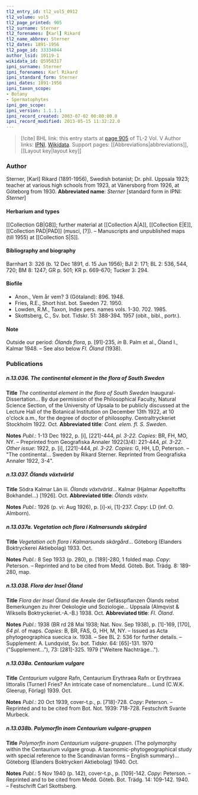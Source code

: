 ```yaml
---
tl2_entry_id: tl2_vol5_0912
tl2_volume: vol5
tl2_page_printed: 905
tl2_surname: Sterner
tl2_forenames: [Karl] Rikard
tl2_name_abbrev: Sterner
tl2_dates: 1891-1956
tl2_page_id: 33334044
author_lsid: 10119-1
wikidata_id: Q5958317
ipni_surname: Sterner
ipni_forenames: Karl Rikard
ipni_standard_form: Sterner
ipni_dates: 1891-1956
ipni_taxon_scope: 
- Botany
- Spermatophytes
ipni_geo_scope: 
ipni_version: 1.1.1.1
ipni_record_created: 2003-07-02 00:00:00.0
ipni_record_modified: 2013-05-15 11:32:22.0
---
```


> [!cite] BHL link: this entry starts at [page 905](https://www.biodiversitylibrary.org/page/33334044) of TL-2 Vol. V
> Author links: [IPNI](https://www.ipni.org/a/10119-1), [Wikidata](https://www.wikidata.org/wiki/Q5958317). Support pages: [[Abbreviations|abbreviations]], [[Layout key|layout key]]

### Author

Sterner, \[Karl\] Rikard (1891-1956), Swedish botanist; Dr. phil. Uppsala 1923; teacher at various high schools from 1923, at Vänersborg from 1926, at Göteborg from 1930. 
**Abbreviated name**: *Sterner* \[standard form in IPNI: *Sterner*\]

#### Herbarium and types

[[Collection GB|GB]]; further material at [[Collection A|A]], [[Collection E|E]], [[Collection PAD|PAD]] (musci, \[?\]). – Manuscripts and unpublished maps (till 1955) at [[Collection S|S]].

#### Bibliography and biography

Barnhart 3: 326 (b. 12 Dec 1891, d. 15 Jun 1956); BJI 2: 171; BL 2: 536, 544, 720; BM 8: 1247; GR p. 501; KR p. 669-670; Tucker 3: 294.

#### Biofile

- Anon., Vem år vem? 3 (Götaland): 896. 1948.
- Fries, R.E., Short hist. bot. Sweden 72. 1950.
- Lowden, R.M., Taxon, Index pers. names vols. 1-30. 702. 1985.
- Skottsberg, C., Sv. bot. Tidskr. 51: 388-394. 1957 (obit., bibl., portr.).

#### Note

Outside our period: *Ölands flora*, p. \[91\]-235, *in* B. Palm et al., Öland I., Kalmar 1948. – See also below *Fl. Öland* (1938).

### Publications

##### n.13.036. The continental element in the flora of South Sweden

**Title**
*The continental element in the flora of South Sweden* Inaugural-Dissertation... By due permission of the Philosophical Faculty, Natural Science Section, of the University of Upsala to be publicly discussed at the Lecture Hall of the Botanical Institution on December 13th 1922, at 10 o'clock a.m., for the degree of doctor of philosophy. Centraltryckeriet Stockholm 1922. Oct.
**Abbreviated title**: *Cont. elem. fl. S. Sweden*.

**Notes**
*Publ*.: 1-13 Dec 1922, p. \[i\], \[221\]-444, *pl. 3-22. Copies*: BR, FH, MO, NY. – Preprinted from Geografiska Annaler 1922(3/4): 221-444, *pl. 3-22.*
*Other issue*: 1922, p. \[i\], \[221\]-444, *pl. 3-22. Copies*: G, HH, LD, Peterson. – "The continental... Sweden by Rikard Sterner. Reprinted from Geografiska Annaler 1922, 3-4".

##### n.13.037. Ölands växtvärld

**Title**
Södra Kalmar Län iii. *Ölands växtvärld*... Kalmar (Hjalmar Appeltoffts Bokhandel...) \[1926\]. Oct.
**Abbreviated title**: *Ölands växtv.*

**Notes**
*Publ*.: 1926 (p. vi: Aug 1926), p. \[i\]-xi, \[1\]-237. *Copy*: LD (inf. O. Almborn).

##### n.13.037a. Vegetation och flora i Kalmarsunds skärgård

**Title**
*Vegetation och flora i Kalmarsunds skärgård*... Göteborg (Elanders Boktryckerei Aktiebolag) 1933. Oct.

**Notes**
*Publ*.: 8 Sep 1933 (p. 280), p. \[189\]-280, 1 folded map. *Copy*: Peterson. – Reprinted and to be cited from Medd. Göteb. Bot. Trädg. 8: 189-280, map.

##### n.13.038. Flora der Insel Öland

**Title**
*Flora der Insel Öland* die Areale der Gefässpflanzen Ölands nebst Bemerkungen zu ihrer Oekologie und Soziologie... Uppsala (Almqvist & Wiksells Boktryckeriet.-A.-B.) 1938. Oct.
**Abbreviated title**: *Fl. Öland*.

**Notes**
*Publ*.: 1938 (BR rd 28 Mai 1938; Nat. Nov. Sep 1938), p. \[1\]-169, \[170\], *64 pl*. of maps.
*Copies*: B, BR, FAS, G, HH, M, NY. – Issued as Acta phytogeographica suecica ix. 1938. – See BL 2: 536 for further details. – Supplement: A. Lundqvist, Sv. bot. Tidskr. 64: \[65\]-131. 1970 ("Supplement..."), 73: \[281\]-325. 1979 ("Weitere Nachträge...").

##### n.13.038a. Centaurium vulgare

**Title**
*Centaurium vulgare* Rafn, Centaurium Erythraea Rafn or Erythraea littoralis (Turner) Fries? An intricate case of nomenclature... Lund (C.W.K. Gleerup, Förlag) 1939. Oct.

**Notes**
*Publ*.: 20 Oct 1939, cover-t.p., p. \[718\]-728. *Copy*: Peterson. – Reprinted and to be cited from Bot. Not. 1939: 718-728. Festschrift Svante Murbeck.

##### n.13.038b. Polymorfln inom Centaurium vulgare-gruppen

**Title**
*Polymorfln inom Centaurium vulgare-gruppen*. (The polymorphy within the Centaurium vulgare group. A taxonomic-phytogeographical study with special reference to the Scandinavian forms – English summary)... Göteborg (Elanders Boktryckeri Aktiebolag) 1940. Oct.

**Notes**
*Publ*.: 5 Nov 1940 (p. 142), cover-t.p., p. \[109\]-142. *Copy*: Peterson. – Reprinted and to be cited from Medd. Göteb. Bot. Trädg. 14: 109-142. 1940. – Festschrift Carl Skottsberg.

